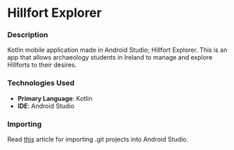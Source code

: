 # Hillfort Explorer

### Description
Kotlin mobile application made in Android Studio; Hillfort Explorer. This is an app that allows archaeology students in Ireland to manage and explore Hillforts to their desires.

### Technologies Used
* **Primary Language**: Kotlin
* **IDE**: Android Studio

### Importing
Read [this](https://maxrohde.com/2014/08/18/import-github-project-to-android-studio/) article for importing .git projects into Android Studio.